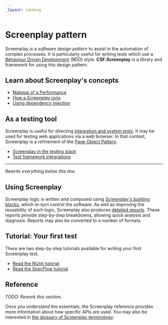 ```yaml
---
_layout: landing
---
```


# Screenplay pattern

Screenplay is a *software design pattern* to assist in the automation of complex processes.
It is particularly useful for writing tests which use a [Behaviour Driven Development] (BDD) style.
**CSF.Screenplay** is a library and framework for using this design pattern.

[Behaviour Driven Development]: https://en.wikipedia.org/wiki/Behavior-driven_development

## Learn about Screenplay's concepts

* [Makeup of a Performance](docs/MakeupOfAScreenplay.md)
* [How a Screenplay runs](docs/HowScreenplayAndPerformanceRelate.md)
* [Using dependency injection](docs/dependencyInjection/index.md)

## As a testing tool

Screenplay is useful for directing [integration and system tests].
It may be used for testing web applications via a web browser.
In that context, Screenplay is a refinement of the [Page Object Pattern].

* [Screenplay in the testing stack](docs/ScreenplayInTheTestingStack.md)
* [Test framework integrations](docs/TestFrameworkIntegrations.md)

[integration and system tests]: docs/SuitabilityAsATestingTool.md
[Page Object Pattern]: https://martinfowler.com/bliki/PageObject.html

---

_Rewrite everything below this line._

## Using Screenplay

Screenplay logic is written and composed using [Screenplay's building blocks], which in-turn control the software.
As well as improving the reusability of such logic, Screenplay also produces [detailed reports].
These reports provide step-by-step breakdowns, allowing quick analysis and diagnosis.
Reports may also be converted to a number of formats.

[Screenplay's building blocks]: docs/MakeupOfAScreenplay.md
[detailed reports]: docs/GettingReports.md

## Tutorial: Your first test

There are two step-by-step tutorials available for writing your first Screenplay test.

* [Read the NUnit tutorial]
* [Read the SpecFlow tutorial]

[Read the NUnit tutorial]: docs/nUnitTutorial/index.md
[Read the SpecFlow tutorial]: docs/specFlowTutorial/index.md

## Reference

_TODO: Rework this section._

Once you understand the essentials, the Screenplay reference provides more information about how specific APIs are used.
You may also be interested in [the glossary of Screenplay terminology].

[the glossary of Screenplay terminology]: glossary/index.md
